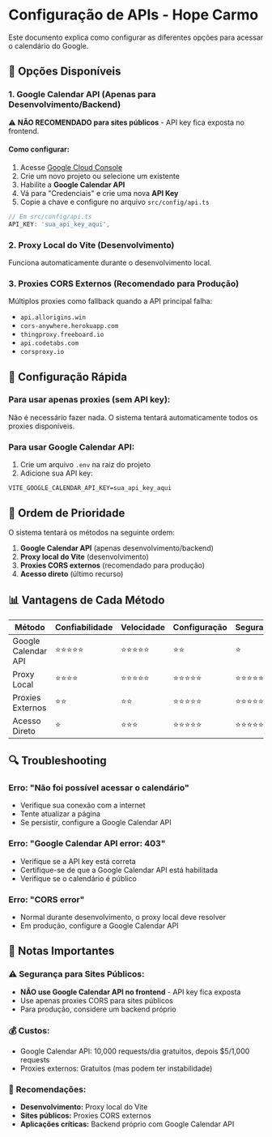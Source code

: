 # Configuração de APIs - Hope Carmo

Este documento explica como configurar as diferentes opções para acessar o calendário do Google.

## 🎯 Opções Disponíveis

### 1. Google Calendar API (Apenas para Desenvolvimento/Backend)
⚠️ **NÃO RECOMENDADO para sites públicos** - API key fica exposta no frontend.

#### Como configurar:
1. Acesse [Google Cloud Console](https://console.cloud.google.com/)
2. Crie um novo projeto ou selecione um existente
3. Habilite a **Google Calendar API**
4. Vá para "Credenciais" e crie uma nova **API Key**
5. Copie a chave e configure no arquivo `src/config/api.ts`

```typescript
// Em src/config/api.ts
API_KEY: 'sua_api_key_aqui',
```

### 2. Proxy Local do Vite (Desenvolvimento)
Funciona automaticamente durante o desenvolvimento local.

### 3. Proxies CORS Externos (Recomendado para Produção)
Múltiplos proxies como fallback quando a API principal falha:


- `api.allorigins.win`
- `cors-anywhere.herokuapp.com`
- `thingproxy.freeboard.io`
- `api.codetabs.com`
- `corsproxy.io`

## 🔧 Configuração Rápida

### Para usar apenas proxies (sem API key):
Não é necessário fazer nada. O sistema tentará automaticamente todos os proxies disponíveis.

### Para usar Google Calendar API:
1. Crie um arquivo `.env` na raiz do projeto
2. Adicione sua API key:
```env
VITE_GOOGLE_CALENDAR_API_KEY=sua_api_key_aqui
```

## 🚀 Ordem de Prioridade

O sistema tentará os métodos na seguinte ordem:
1. **Google Calendar API** (apenas desenvolvimento/backend)
2. **Proxy local do Vite** (desenvolvimento)
3. **Proxies CORS externos** (recomendado para produção)
4. **Acesso direto** (último recurso)

## 📊 Vantagens de Cada Método

| Método | Confiabilidade | Velocidade | Configuração | Segurança |
|--------|----------------|------------|--------------|-----------|
| Google Calendar API | ⭐⭐⭐⭐⭐ | ⭐⭐⭐⭐⭐ | ⭐⭐ | ⭐ |
| Proxy Local | ⭐⭐⭐⭐ | ⭐⭐⭐⭐⭐ | ⭐⭐⭐⭐⭐ | ⭐⭐⭐⭐⭐ |
| Proxies Externos | ⭐⭐ | ⭐⭐ | ⭐⭐⭐⭐⭐ | ⭐⭐⭐⭐⭐ |
| Acesso Direto | ⭐ | ⭐⭐⭐ | ⭐⭐⭐⭐⭐ | ⭐⭐⭐⭐⭐ |

## 🔍 Troubleshooting

### Erro: "Não foi possível acessar o calendário"
- Verifique sua conexão com a internet
- Tente atualizar a página
- Se persistir, configure a Google Calendar API

### Erro: "Google Calendar API error: 403"
- Verifique se a API key está correta
- Certifique-se de que a Google Calendar API está habilitada
- Verifique se o calendário é público

### Erro: "CORS error"
- Normal durante desenvolvimento, o proxy local deve resolver
- Em produção, configure a Google Calendar API

## 📝 Notas Importantes

### ⚠️ **Segurança para Sites Públicos:**
- **NÃO use Google Calendar API no frontend** - API key fica exposta
- Use apenas proxies CORS para sites públicos
- Para produção, considere um backend próprio

### 💰 **Custos:**
- Google Calendar API: 10,000 requests/dia gratuitos, depois $5/1,000 requests
- Proxies externos: Gratuitos (mas podem ter instabilidade)

### 🔧 **Recomendações:**
- **Desenvolvimento:** Proxy local do Vite
- **Sites públicos:** Proxies CORS externos
- **Aplicações críticas:** Backend próprio com Google Calendar API
